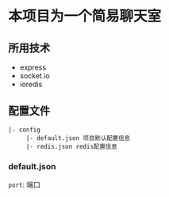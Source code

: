 # 本项目为一个简易聊天室

## 所用技术

-  express
-  socket.io
-  ioredis

## 配置文件 

``` 
|- config  
     |- default.json 项目默认配置信息  
     |- redis.json redis配置信息  
```
  
### default.json

`port`: 端口
